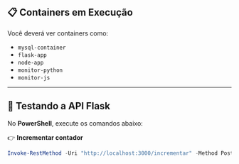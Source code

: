 ## 📋 Containers em Execução

Você deverá ver containers como:
- `mysql-container`
- `flask-app`
- `node-app`
- `monitor-python`
- `monitor-js`

---

## 🧪 Testando a API Flask

No **PowerShell**, execute os comandos abaixo:

👉 **Incrementar contador**
```powershell
Invoke-RestMethod -Uri "http://localhost:3000/incrementar" -Method Post

